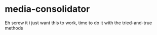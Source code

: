 # media-consolidator
Eh screw it i just want this to work, time to do it with the tried-and-true methods
